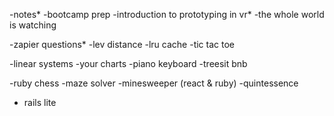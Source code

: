 
-notes*
-bootcamp prep
-introduction to prototyping in vr*
-the whole world is watching

-zapier questions*
-lev distance
-lru cache
-tic tac toe

-linear systems
-your charts
-piano keyboard
-treesit bnb

-ruby chess
-maze solver
-minesweeper (react & ruby)
-quintessence

- rails lite
